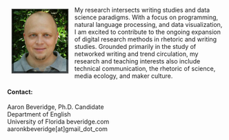 <p><img src="./images/headshot1_tiny.jpg" align="left" style="display:inline;margin:6px 14px 0px 10px;"/>My research intersects writing studies and data science paradigms. With a focus on programming, natural language processing, and data visualization, I am excited to contribute to the ongoing expansion of digital research methods in rhetoric and writing studies. Grounded primarily in the study of networked writing and trend circulation, my research and teaching interests also include technical communication, the rhetoric of science, media ecology, and maker culture.</p>

#### **Contact:**
Aaron Beveridge, Ph.D. Candidate  
Department of English  
University of Florida  beveridge.com  
aaronkbeveridge[at]gmail_dot_com
